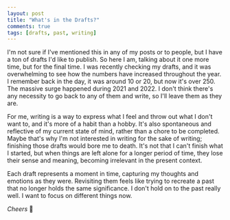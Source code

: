 ```yaml
---
layout: post
title: "What's in the Drafts?"
comments: true
tags: [drafts, past, writing]
---
```


I'm not sure if I've mentioned this in any of my posts or to people, but I have a ton of drafts I'd like to publish. So here I am, talking about it one more time, but for the final time. I was recently checking my drafts, and it was overwhelming to see how the numbers have increased throughout the year. I remember back in the day, it was around 10 or 20, but now it's over 250. The massive surge happened during 2021 and 2022. I don't think there's any necessity to go back to any of them and write, so I'll leave them as they are.

For me, writing is a way to express what I feel and throw out what I don't want to, and it's more of a habit than a hobby. It's also spontaneous and reflective of my current state of mind, rather than a chore to be completed. Maybe that's why I'm not interested in writing for the sake of writing; finishing those drafts would bore me to death. It's not that I can't finish what I started, but when things are left alone for a longer period of time, they lose their sense and meaning, becoming irrelevant in the present context.

Each draft represents a moment in time, capturing my thoughts and emotions as they were. Revisiting them feels like trying to recreate a past that no longer holds the same significance. I don't hold on to the past really well. I want to focus on different things now.

*Cheers* :beer:
